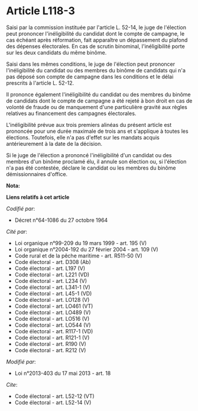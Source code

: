 # Article L118-3

Saisi par la commission instituée par l'article L. 52-14, le juge de l'élection peut prononcer l'inéligibilité du candidat
dont le compte de campagne, le cas échéant après réformation, fait apparaître un dépassement du plafond des dépenses
électorales. En cas de scrutin binominal, l'inéligibilité porte sur les deux candidats du même binôme. 

Saisi dans les mêmes conditions, le juge de l'élection peut prononcer l'inéligibilité du candidat ou des membres du binôme de
candidats qui n'a pas déposé son compte de campagne dans les conditions et le délai prescrits à l'article L. 52-12.

Il prononce également l'inéligibilité du candidat ou des membres du binôme de candidats dont le compte de campagne a été
rejeté à bon droit en cas de volonté de fraude ou de manquement d'une particulière gravité aux règles relatives au
financement des campagnes électorales. 

L'inéligibilité prévue aux trois premiers alinéas du présent article est prononcée pour une durée maximale de trois ans et
s'applique à toutes les élections. Toutefois, elle n'a pas d'effet sur les mandats acquis antérieurement à la date de la
décision. 

Si le juge de l'élection a prononcé l'inéligibilité d'un candidat ou des membres d'un binôme proclamé élu, il annule son
élection ou, si l'élection n'a pas été contestée, déclare le candidat ou les membres du binôme démissionnaires d'office.

**Nota:**



**Liens relatifs à cet article**

_Codifié par_:

  - Décret n°64-1086 du 27 octobre 1964

_Cité par_:

  - Loi organique n°99-209 du 19 mars 1999 - art. 195 (V)
  - Loi organique n°2004-192 du 27 février 2004 - art. 109 (V)
  - Code rural et de la pêche maritime - art. R511-50 (V)
  - Code électoral - art. D308 (Ab)
  - Code électoral - art. L197 (V)
  - Code électoral - art. L221 (VD)
  - Code électoral - art. L234 (V)
  - Code électoral - art. L341-1 (V)
  - Code électoral - art. L45-1 (VD)
  - Code électoral - art. LO128 (V)
  - Code électoral - art. LO461 (VT)
  - Code électoral - art. LO489 (V)
  - Code électoral - art. LO516 (V)
  - Code électoral - art. LO544 (V)
  - Code électoral - art. R117-1 (VD)
  - Code électoral - art. R121-1 (V)
  - Code électoral - art. R190 (V)
  - Code électoral - art. R212 (V)

_Modifié par_:

  - Loi n°2013-403 du 17 mai 2013 - art. 18

_Cite_:

  - Code électoral - art. L52-12 (VT)
  - Code électoral - art. L52-14 (V)
